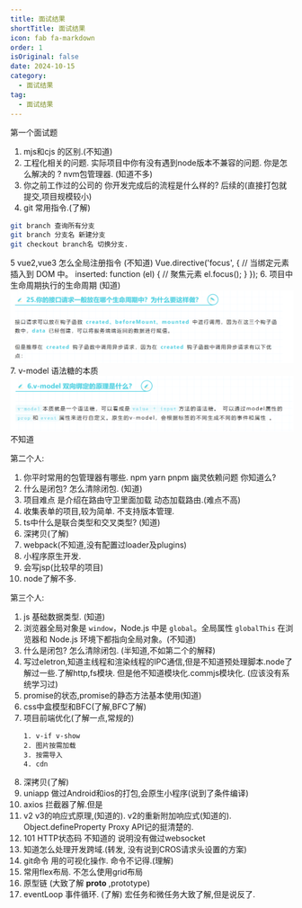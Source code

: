 ```yaml
---
title: 面试结果
shortTitle: 面试结果
icon: fab fa-markdown
order: 1
isOriginal: false
date: 2024-10-15
category:
  - 面试结果
tag:
  - 面试结果
---
```


第一个面试题

1. mjs和cjs 的区别.(不知道)
2. 工程化相关的问题. 实际项目中你有没有遇到node版本不兼容的问题. 你是怎么解决的 ? nvm包管理器. (知道不多)  
3. 你之前工作过的公司的 你开发完成后的流程是什么样的? 后续的(直接打包就提交,项目规模较小)
4. git 常用指令.(了解)
``` sh
git branch 查询所有分支
git branch 分支名 新建分支
git checkout branch名 切换分支.
```
5 vue2,vue3 怎么全局注册指令 (不知道)
Vue.directive('focus', {
  // 当绑定元素插入到 DOM 中。
  inserted: function (el) {
    // 聚焦元素
    el.focus();
  }
});
6. 项目中生命周期执行的生命周期 (知道)
![alt text](image.png)
7. v-model 语法糖的本质
![alt text](image-1.png) 不知道

第二个人:
1. 你平时常用的包管理器有哪些. npm yarn pnpm 幽灵依赖问题 你知道么?  
2. 什么是闭包? 怎么清除闭包. (知道) 
3. 项目难点 是介绍在路由守卫里面加载 动态加载路由.(难点不高)
4. 收集表单的项目,较为简单. 不支持版本管理.  
5. ts中什么是联合类型和交叉类型? (知道)
6. 深拷贝(了解)
7. webpack(不知道,没有配置过loader及plugins)
8. 小程序原生开发. 
9. 会写jsp(比较早的项目)
10. node了解不多.


第三个人:
1. js 基础数据类型. (知道)
2. 浏览器全局对象是 `window`，Node.js 中是 `global`。全局属性 `globalThis` 在浏览器和 Node.js 环境下都指向全局对象。(不知道)
3. 什么是闭包? 怎么清除闭包. (半知道,不如第二个的解释) 
4. 写过eletron,知道主线程和渲染线程的IPC通信,但是不知道预处理脚本.node了解过一些.了解http,fs模块. 但是他不知道模块化.commjs模块化. (应该没有系统学习过)
5. promise的状态,promise的静态方法基本使用(知道)
6. css中盒模型和BFC(了解,BFC了解)
7. 项目前端优化(了解一点,常规的)
   ```
   1. v-if v-show
   2. 图片按需加载
   3. 按需导入
   4. cdn
   ```
8. 深拷贝(了解)
9. uniapp 做过Android和ios的打包,会原生小程序(说到了条件编译)
10. axios 拦截器了解.但是
11. v2 v3的响应式原理,(知道的). v2的重新附加响应式(知道的). Object.defineProperty Proxy API记的挺清楚的.
12. 101 HTTP状态码 不知道的 说明没有做过websocket
13. 知道怎么处理开发跨域.(转发, 没有说到CROS请求头设置的方案)
14. git命令 用的可视化操作. 命令不记得.(理解)
15. 常用flex布局. 不怎么使用grid布局
16. 原型链 (大致了解 __proto__ ,prototype)
17. eventLoop 事件循环. (了解) 宏任务和微任务大致了解,但是说反了. 